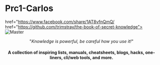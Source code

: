 # Prc1-Carlos
<a> href="https://www.facebook.com/share/1AT8vfnQmQ/
  </a> href="https://github.com/trimstray/the-book-of-secret-knowledge">
    <img
 src="https://github.com/trimstray/the-book-of-secret-knowledge/blob/master/static/img/storage/emulated/0/DCIM/Githubpic/S1.jpg" alt="Master">
  </a>
</p>

<p align="center">"<i>Knowledge is powerful, be careful how you use it!</i>"</p>

<h4 align="center">A collection of inspiring lists, manuals, cheatsheets, blogs, hacks, one-liners, cli/web tools, and more.</h4>
